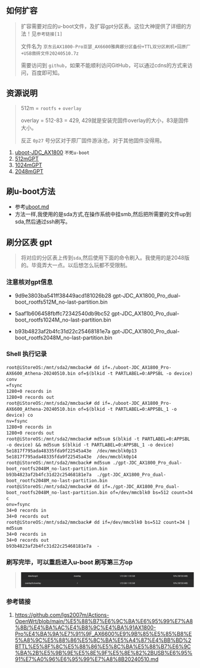 ## 如何扩容
> 扩容需要对应的u-boot文件，及扩容gpt分区表。这位大神提供了详细的方法！见`参考链接[1]`
> 
> 文件名为 `京东云AX1800-Pro亚瑟_AX6600雅典娜分区备份+TTL双分区刷机+回原厂+USB救砖文件20240510.7z`
>
> 需要访问到 `github`，如果不能顺利访问GitHub，可以通过cdns的方式来访问，百度即可知。

## 资源说明
> 512m = `rootfs` + `overlay`
>
> overlay = 512-83 = 429, 429就是安装完固件overlay的大小，83是固件大小。
>
> 反正 `0p27` 号分区对于原厂固件游泳池，对于其他固件没得用。

1. [uboot-JDC_AX1800](uboot-JDC_AX1800_Pro-AX6600_Athena-20240510.bin) `不死u-boot`
2. [512mGPT](gpt-JDC_AX1800_Pro_dual-boot_rootfs512M_no-last-partition.bin)
3. [1024mGPT](gpt-JDC_AX1800_Pro_dual-boot_rootfs1024M_no-last-partition.bin)
4. [2048mGPT](gpt-JDC_AX1800_Pro_dual-boot_rootfs2048M_no-last-partition.bin)

## 刷u-boot方法
* 参考[uboot.md](uboot.md)
* 方法一样,我使用的是sda方式,在操作系统中挂smb,然后把所需要的文件up到sda,然后通过ssh刷写。

## 刷分区表 gpt
> 将对应的分区表上传到`sda`,然后使用下面的命令刷入。我使用的是2048版的。毕竟弄大一点。以后想怎么玩都不受限制。
>

### 注意核对gpt信息
* 9d9e3803ba541ff38449acd181026b28 gpt-JDC_AX1800_Pro_dual-boot_rootfs512M_no-last-partition.bin

* 5aaf1b606458fbffc72342540db9bc52  gpt-JDC_AX1800_Pro_dual-boot_rootfs1024M_no-last-partition.bin
* b93b4823af2b4fc31d22c25468181e7a  gpt-JDC_AX1800_Pro_dual-boot_rootfs2048M_no-last-partition.bin

### Shell 执行记录

```shell
root@iStoreOS:/mnt/sda2/mmcback# dd if=./uboot-JDC_AX1800_Pro-AX6600_Athena-20240510.bin of=$(blkid -t PARTLABEL=0:APPSBL -o device) conv
=fsync
1280+0 records in
1280+0 records out
root@iStoreOS:/mnt/sda2/mmcback# dd if=./uboot-JDC_AX1800_Pro-AX6600_Athena-20240510.bin of=$(blkid -t PARTLABEL=0:APPSBL_1 -o device) co
nv=fsync
1280+0 records in
1280+0 records out
root@iStoreOS:/mnt/sda2/mmcback# md5sum $(blkid -t PARTLABEL=0:APPSBL -o device) && md5sum $(blkid -t PARTLABEL=0:APPSBL_1 -o device)
5e1817f795ada48335fda9f22545a43e  /dev/mmcblk0p13
5e1817f795ada48335fda9f22545a43e  /dev/mmcblk0p14
root@iStoreOS:/mnt/sda2/mmcback# md5sum ./gpt-JDC_AX1800_Pro_dual-boot_rootfs2048M_no-last-partition.bin
b93b4823af2b4fc31d22c25468181e7a  ./gpt-JDC_AX1800_Pro_dual-boot_rootfs2048M_no-last-partition.bin
root@iStoreOS:/mnt/sda2/mmcback# dd if=./gpt-JDC_AX1800_Pro_dual-boot_rootfs2048M_no-last-partition.bin of=/dev/mmcblk0 bs=512 count=34 c
onv=fsync
34+0 records in
34+0 records out
root@iStoreOS:/mnt/sda2/mmcback# dd if=/dev/mmcblk0 bs=512 count=34 | md5sum
34+0 records in
34+0 records out
b93b4823af2b4fc31d22c25468181e7a  -
```

### 刷写完毕，可以重启进入u-boot 刷写第三方op
> ![overlay 2gb](../resx/overlay2gb.png)


### 参考链接
1. https://github.com/lgs2007m/Actions-OpenWrt/blob/main/%E5%88%B7%E6%9C%BA%E6%95%99%E7%A8%8B/%E4%BA%AC%E4%B8%9C%E4%BA%91AX1800-Pro%E4%BA%9A%E7%91%9F_AX6600%E9%9B%85%E5%85%B8%E5%A8%9C%E5%88%86%E5%8C%BA%E5%A4%87%E4%BB%BD%2BTTL%E5%8F%8C%E5%88%86%E5%8C%BA%E5%88%B7%E6%9C%BA%2B%E5%9B%9E%E5%8E%9F%E5%8E%82%2BUSB%E6%95%91%E7%A0%96%E6%95%99%E7%A8%8B20240510.md
